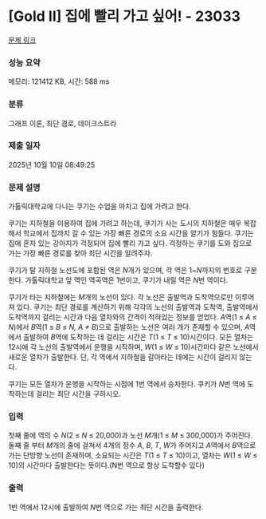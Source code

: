 # [Gold II] 집에 빨리 가고 싶어! - 23033 

[문제 링크](https://www.acmicpc.net/problem/23033) 

### 성능 요약

메모리: 121412 KB, 시간: 588 ms

### 분류

그래프 이론, 최단 경로, 데이크스트라

### 제출 일자

2025년 10월 10일 08:49:25

### 문제 설명

<p>가톨릭대학교에 다니는 쿠기는 수업을 마치고 집에 가려고 한다.</p>

<p>쿠기는 지하철을 이용하여 집에 가려고 하는데, 쿠기가 사는 도시의 지하철은 매우 복잡해서 학교에서 집까지 갈 수 있는 가장 빠른 경로의 소요 시간을 알기가 힘들다. 쿠기는 집에 혼자 있는 강아지가 걱정되어 집에 빨리 가고 싶다. 걱정하는 쿠기를 도와 집으로 가는 가장 빠른 경로를 찾아 최단 시간을 알려주자.</p>

<p>쿠기가 탈 지하철 노선도에 포함된 역은 <em>N</em>개가 있으며, 각 역은 1~<em>N</em>까지의 번호로 구분한다. 가톨릭대학교 앞 역인 역곡역은 1번이고, 쿠기가 내릴 역은 <em>N</em>번 역이다.</p>

<p>쿠기가 타는 지하철에는 <em>M</em>개의 노선이 있다. 각 노선은 출발역과 도착역으로만 이루어져 있다. 쿠기는 최단 경로를 계산하기 위해 각각의 노선의 출발역과 도착역, 출발역에서 도착역까지 걸리는 시간과 다음 열차와의 간격이 적혀있는 정보를 얻었다. <em>A</em>역(1 ≤ <em>A</em> ≤ <em>N</em>)에서 <em>B</em>역(1 ≤ <i>B</i> ≤ <em>N, A ≠ B</em>)으로 출발하는 노선은 여러 개가 존재할 수 있으며, <em>A</em>역에서 출발하여 <em>B</em>역에 도착하는 데 걸리는 시간은 <em>T</em>(1 ≤ <em>T</em> ≤ 10)시간이다. 모든 열차는 12시에 각 노선의 출발역에서 운행을 시작하며, <em>W</em>(1 ≤ <em>W</em> ≤ 10)시간마다 같은 노선에서 새로운 열차가 출발한다. 단, 각 역에서 지하철을 갈아타는 데에는 시간이 걸리지 않는다.</p>

<p>쿠기는 모든 열차가 운행을 시작하는 시점에 1번 역에서 승차한다. 쿠키가 <em>N</em>번 역에 도착하는데 걸리는 최단 시간을 구하시오.</p>

### 입력 

 <p>첫째 줄에 역의 수 <em>N</em>(2 ≤ <em>N</em> ≤ 20,000)과 노선 <em>M</em>개(1 ≤ <em>M</em> ≤ 300,000)가 주어진다. 둘째 줄 부터 <em>M</em>개의 줄에 걸쳐서 4개의 정수 <em>A</em>, <em>B</em>, <em>T</em>, <em>W</em>가 주어지고 <em>A</em>역에서 <em>B</em>역으로 가는 단방향 노선이 존재하며, 소요되는 시간은 <em>T</em>(1 ≤ <em>T</em> ≤ 10)이고, 열차는 <em>W</em>(1 ≤ <em>W</em> ≤ 10)의 시간마다 출발한다는 뜻이다.(N번 역으로 항상 도착할수 있다)</p>

### 출력 

 <p>1번 역에서 12시에 출발하여 <em>N</em>번 역으로 가는 최단 시간을 출력한다.</p>


